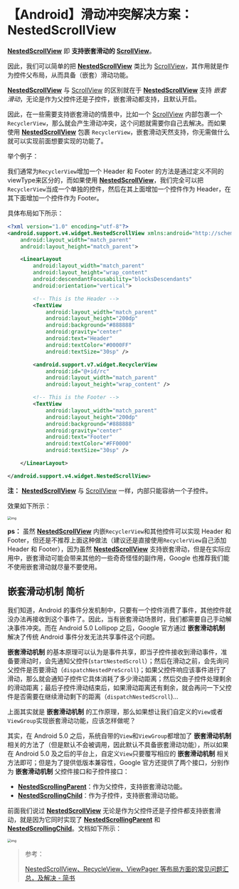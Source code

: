 # 【Android】滑动冲突解决方案：NestedScrollView

**[NestedScrollView](https://developer.android.com/reference/android/support/v4/widget/NestedScrollView)** 即 **支持嵌套滑动的 [ScrollView](https://developer.android.com/reference/android/widget/ScrollView.html)**。

因此，我们可以简单的把 **[NestedScrollView](https://developer.android.com/reference/android/support/v4/widget/NestedScrollView)** 类比为 [ScrollView](https://developer.android.com/reference/android/widget/ScrollView.html)，其作用就是作为控件父布局，从而具备（嵌套）滑动功能。

**[NestedScrollView](https://developer.android.com/reference/android/support/v4/widget/NestedScrollView)** 与 [ScrollView](https://developer.android.com/reference/android/widget/ScrollView.html) 的区别就在于 **[NestedScrollView](https://developer.android.com/reference/android/support/v4/widget/NestedScrollView)** 支持 *嵌套滑动*，无论是作为父控件还是子控件，嵌套滑动都支持，且默认开启。

因此，在一些需要支持嵌套滑动的情景中，比如一个 [ScrollView](https://developer.android.com/reference/android/widget/ScrollView.html) 内部包裹一个 `RecyclerView`，那么就会产生滑动冲突，这个问题就需要你自己去解决。而如果使用 **[NestedScrollView](https://developer.android.com/reference/android/support/v4/widget/NestedScrollView)** 包裹 `RecyclerView`，嵌套滑动天然支持，你无需做什么就可以实现前面想要实现的功能了。

举个例子：

我们通常为`RecyclerView`增加一个 Header 和 Footer 的方法是通过定义不同的 viewType来区分的，而如果使用 **[NestedScrollView](https://developer.android.com/reference/android/support/v4/widget/NestedScrollView)**，我们完全可以把`RecyclerView`当成一个单独的控件，然后在其上面增加一个控件作为 Header，在其下面增加一个控件作为 Footer。

具体布局如下所示：

```xml
<?xml version="1.0" encoding="utf-8"?>
<android.support.v4.widget.NestedScrollView xmlns:android="http://schemas.android.com/apk/res/android"
    android:layout_width="match_parent"
    android:layout_height="match_parent">

    <LinearLayout
        android:layout_width="match_parent"
        android:layout_height="wrap_content"
        android:descendantFocusability="blocksDescendants"
        android:orientation="vertical">

        <!-- This is the Header -->
        <TextView
            android:layout_width="match_parent"
            android:layout_height="200dp"
            android:background="#888888"
            android:gravity="center"
            android:text="Header"
            android:textColor="#0000FF"
            android:textSize="30sp" />

        <android.support.v7.widget.RecyclerView
            android:id="@+id/rc"
            android:layout_width="match_parent"
            android:layout_height="wrap_content" />

        <!-- This is the Footer -->
        <TextView
            android:layout_width="match_parent"
            android:layout_height="200dp"
            android:background="#888888"
            android:gravity="center"
            android:text="Footer"
            android:textColor="#FF0000"
            android:textSize="30sp" />

    </LinearLayout>

</android.support.v4.widget.NestedScrollView>
```

**注：** **[NestedScrollView](https://developer.android.com/reference/android/support/v4/widget/NestedScrollView)** 与 [ScrollView](https://developer.android.com/reference/android/widget/ScrollView.html) 一样，内部只能容纳一个子控件。

效果如下所示：

<img src="https://upload-images.jianshu.io/upload_images/2222997-6a7cb811ae10a993.gif?imageMogr2/auto-orient/strip|imageView2/2/w/563/format/webp" alt="img" style="zoom:50%;" />

**ps：** 虽然 **[NestedScrollView](https://developer.android.com/reference/android/support/v4/widget/NestedScrollView)** 内嵌`RecyclerView`和其他控件可以实现 Header 和 Footer，但还是不推荐上面这种做法（建议还是直接使用`RecyclerView`自己添加 Header 和 Footer），因为虽然 **[NestedScrollView](https://developer.android.com/reference/android/support/v4/widget/NestedScrollView)** 支持嵌套滑动，但是在实际应用中，嵌套滑动可能会带来其他的一些奇奇怪怪的副作用，Google 也推荐我们能不使用嵌套滑动就尽量不要使用。

## 嵌套滑动机制 简析

我们知道，Android 的事件分发机制中，只要有一个控件消费了事件，其他控件就没办法再接收到这个事件了。因此，当有嵌套滑动场景时，我们都需要自己手动解决事件冲突。而在 Android 5.0 Lollipop 之后，Google 官方通过 **嵌套滑动机制** 解决了传统 Android 事件分发无法共享事件这个问题。

**嵌套滑动机制** 的基本原理可以认为是事件共享，即当子控件接收到滑动事件，准备要滑动时，会先通知父控件(`startNestedScroll`）；然后在滑动之前，会先询问父控件是否要滑动（`dispatchNestedPreScroll`)；如果父控件响应该事件进行了滑动，那么就会通知子控件它具体消耗了多少滑动距离；然后交由子控件处理剩余的滑动距离；最后子控件滑动结束后，如果滑动距离还有剩余，就会再问一下父控件是否需要在继续滑动剩下的距离（`dispatchNestedScroll`)...

上面其实就是 **嵌套滑动机制** 的工作原理，那么如果想让我们自定义的`View`或者`ViewGroup`实现嵌套滑动功能，应该怎样做呢？

其实，在 Android 5.0 之后，系统自带的`View`和`ViewGroup`都增加了 **嵌套滑动机制** 相关的方法了（但是默认不会被调用，因此默认不具备嵌套滑动功能），所以如果在 Android 5.0 及之后的平台上，自定义`View`只要覆写相应的 **嵌套滑动机制** 相关方法即可；但是为了提供低版本兼容性，Google 官方还提供了两个接口，分别作为 **嵌套滑动机制** 父控件接口和子控件接口：

- **[NestedScrollingParent](https://developer.android.com/reference/android/support/v4/view/NestedScrollingParent.html)**：作为父控件，支持嵌套滑动功能。
- **[NestedScrollingChild](https://developer.android.com/reference/android/support/v4/view/NestedScrollingChild.html)**：作为子控件，支持嵌套滑动功能。

前面我们说过 **[NestedScrollView](https://developer.android.com/reference/android/support/v4/widget/NestedScrollView)** 无论是作为父控件还是子控件都支持嵌套滑动，就是因为它同时实现了 **[NestedScrollingParent](https://developer.android.com/reference/android/support/v4/view/NestedScrollingParent.html)** 和 **[NestedScrollingChild](https://developer.android.com/reference/android/support/v4/view/NestedScrollingChild.html)**。文档如下所示：

<img src="https://gitee.com/ForeverHamburger/picgo_imgs1/raw/master/202410270000326.webp" alt="img" style="zoom:50%;" />

> 参考：
>
> [NestedScrollView、RecycleView、ViewPager 等布局方面的常见问题汇总，及解决 - 简书](https://www.jianshu.com/p/8dd1e902b7cd)
